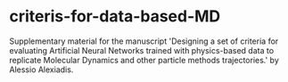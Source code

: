 # criteris-for-data-based-MD
Supplementary material for the manuscript 'Designing a set of criteria for evaluating Artificial Neural Networks trained with physics-based data to replicate Molecular Dynamics and other particle methods trajectories.' by Alessio Alexiadis.
